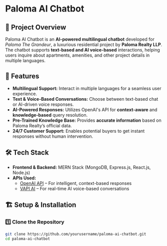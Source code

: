 # Paloma AI Chatbot  

## 📌 Project Overview  
Paloma AI Chatbot is an **AI-powered multilingual chatbot** developed for *Paloma The Grandeur*, a luxurious residential project by **Paloma Realty LLP**. The chatbot supports **text-based and AI voice-based** interactions, helping users inquire about apartments, amenities, and other project details in multiple languages.  

## 🚀 Features  
- **Multilingual Support:** Interact in multiple languages for a seamless user experience.  
- **Text & Voice-Based Conversations:** Choose between text-based chat or AI-driven voice responses.  
- **AI-Powered Responses:** Utilizes OpenAI's API for **context-aware** and **knowledge-based** query resolution.  
- **Pre-Trained Knowledge Base:** Provides **accurate information** based on Paloma Realty’s official data.  
- **24/7 Customer Support:** Enables potential buyers to get instant responses without human intervention.  

## 🛠 Tech Stack  
- **Frontend & Backend:** MERN Stack (MongoDB, Express.js, React.js, Node.js)  
- **APIs Used:**  
  - [OpenAI API](https://openai.com/) – For intelligent, context-based responses  
  - [VAPI AI](https://vapi.ai/) – For real-time AI voice-based conversations  

## 🏗 Setup & Installation  

### 1️⃣ Clone the Repository  
```bash
git clone https://github.com/yourusername/paloma-ai-chatbot.git
cd paloma-ai-chatbot
